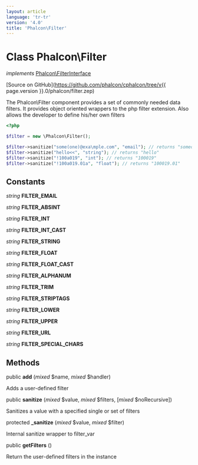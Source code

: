 ```yaml
---
layout: article
language: 'tr-tr'
version: '4.0'
title: 'Phalcon\Filter'
---
```

# Class **Phalcon\Filter**

*implements* [Phalcon\FilterInterface](Phalcon_FilterInterface)

[Source on GitHub](https://github.com/phalcon/cphalcon/tree/v{{ page.version }}.0/phalcon/filter.zep)

The Phalcon\Filter component provides a set of commonly needed data filters. It provides object oriented wrappers to the php filter extension. Also allows the developer to define his/her own filters

```php
<?php

$filter = new \Phalcon\Filter();

$filter->sanitize("some(one)@exa\mple.com", "email"); // returns "someone@example.com"
$filter->sanitize("hello<<", "string"); // returns "hello"
$filter->sanitize("!100a019", "int"); // returns "100019"
$filter->sanitize("!100a019.01a", "float"); // returns "100019.01"

```

## Constants

*string* **FILTER_EMAIL**

*string* **FILTER_ABSINT**

*string* **FILTER_INT**

*string* **FILTER_INT_CAST**

*string* **FILTER_STRING**

*string* **FILTER_FLOAT**

*string* **FILTER_FLOAT_CAST**

*string* **FILTER_ALPHANUM**

*string* **FILTER_TRIM**

*string* **FILTER_STRIPTAGS**

*string* **FILTER_LOWER**

*string* **FILTER_UPPER**

*string* **FILTER_URL**

*string* **FILTER_SPECIAL_CHARS**

## Methods

public **add** (*mixed* $name, *mixed* $handler)

Adds a user-defined filter

public **sanitize** (*mixed* $value, *mixed* $filters, [*mixed* $noRecursive])

Sanitizes a value with a specified single or set of filters

protected **_sanitize** (*mixed* $value, *mixed* $filter)

Internal sanitize wrapper to filter_var

public **getFilters** ()

Return the user-defined filters in the instance